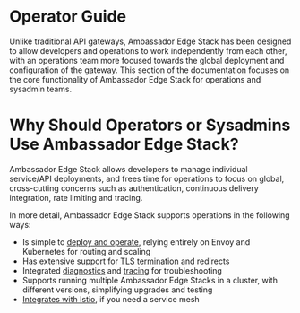 # Operator Guide

Unlike traditional API gateways, Ambassador Edge Stack has been designed to allow developers and operations to work independently from each other, with an operations team more focused towards the global deployment and configuration of the gateway. This section of the documentation focuses on the core functionality of Ambassador Edge Stack for operations and sysadmin teams.

# Why Should Operators or Sysadmins Use Ambassador Edge Stack?

Ambassador Edge Stack allows developers to manage individual service/API deployments, and frees time for operations to focus on global, cross-cutting concerns such as authentication, continuous delivery integration, rate limiting and tracing.

In more detail, Ambassador Edge Stack supports operations in the following ways:

* Is simple to [deploy and operate](/user-guide/kubernetes-integration), relying entirely on Envoy and Kubernetes for routing and scaling
* Has extensive support for [TLS termination](/user-guide/tls-termination) and redirects
* Integrated [diagnostics](/reference/statistics) and [tracing](/user-guide/tracing-tutorial) for troubleshooting
* Supports running multiple Ambassador Edge Stacks in a cluster, with different versions, simplifying upgrades and testing
* [Integrates with Istio](/user-guide/with-istio), if you need a service mesh